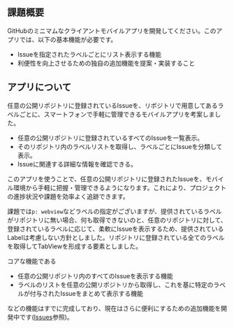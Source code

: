 <h2>課題概要</h2>
    <p>GitHubのミニマムなクライアントモバイルアプリを開発してください。このアプリでは、以下の基本機能が必要です。</p>
    <ul>
        <li>Issueを指定されたラベルごとにリスト表示する機能</li>
        <li>利便性を向上させるための独自の追加機能を提案・実装すること</li>
    </ul>

<h2>アプリについて</h2>
    <p>任意の公開リポジトリに登録されているIssueを、リポジトリで用意してあるラベルごとに、スマートフォンで手軽に管理できるモバイルアプリを考案しました。</p>
    <ul>
        <li>任意の公開リポジトリに登録されているすべてのIssueを一覧表示。</li>
        <li>そのリポジトリ内のラベルリストを取得し、ラベルごとにIssueを分類して表示。</li>
        <li>Issueに関連する詳細な情報を確認できる。</li>
    </ul>
    <p>このアプリを使うことで、任意の公開リポジトリに登録されたIssueを、モバイル環境から手軽に把握・管理できるようになります。これにより、プロジェクトの進捗状況や課題を効率よく追跡できます。</p>
    <p>課題では<code>p: webview</code>などラベルの指定がございますが、提供されているラベルがリポジトリに無い場合、何も取得できないのと、任意のリポジトリに対して、登録されているラベルに応じて、柔軟にIssueを表示するため、提供されているLabelは考慮しない方針としました。リポジトリに登録されている全てのラベルを取得してTabViewを形成する要素としました。</p>

<p>コアな機能である</p>
    <ul>
        <li>任意の公開リポジトリ内のすべてのIssueを表示する機能</li>
        <li>ラベルのリストを任意の公開リポジトリから取得し、これを基に特定のラベルが付与されたIssueをまとめて表示する機能</li>
    </ul>
    <p>などの機能はすでに完成しており、現在はさらに便利にするための追加機能を開発中です(<a href="https://github.com/akitorahayashi/github_issues_viewer/issues">Issues</a>参照)。</p>
